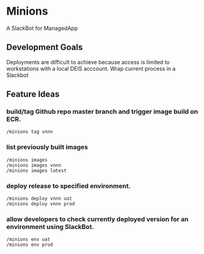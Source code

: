 # Minions
A SlackBot for ManagedApp

## Development Goals
Deployments are difficult to achieve because access is limited to workstations with a local DEIS acccount. Wrap current
process in a Slackbot

## Feature Ideas
### build/tag Github repo master branch and trigger image build on ECR.
```
/minions tag vnnn
```

### list previously built images
```
/minions images
/minions images vnnn
/minions images latest
```

### deploy release to specified environment.
```
/minions deploy vnnn uat
/minions deploy vnnn prod
```

### allow developers to check currently deployed version for an environment using SlackBot.
```
/minions env uat
/minions env prod
```
